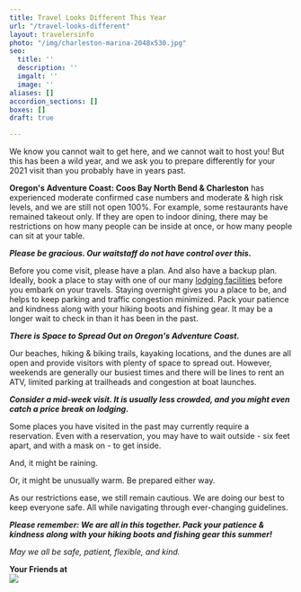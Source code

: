 ```yaml
---
title: Travel Looks Different This Year
url: "/travel-looks-different"
layout: travelersinfo
photo: "/img/charleston-marina-2048x530.jpg"
seo:
  title: ''
  description: ''
  imgalt: ''
  image: ''
aliases: []
accordion_sections: []
boxes: []
draft: true

---
```

We know you cannot wait to get here, and we cannot wait to host you!  But this has been a wild year, and we ask you to prepare differently for your 2021 visit than you probably have in years past.

**Oregon's Adventure Coast: Coos Bay North Bend & Charleston** has experienced moderate confirmed case numbers and moderate & high risk levels, and we are still not open 100%. For example, some restaurants have remained takeout only. If they are open to indoor dining, there may be restrictions on how many people can be inside at once, or how many people can sit at your table.

**_Please be gracious. Our waitstaff do not have control over this._**

Before you come visit, please have a plan. And also have a backup plan. Ideally, book a place to stay with one of our many [lodging facilities](/lodging/) before you embark on your travels. Staying overnight gives you a place to be, and helps to keep parking and traffic congestion minimized. Pack your patience and kindness along with your hiking boots and fishing gear. It may be a longer wait to check in than it has been in the past.

**_There is Space to Spread Out on Oregon's Adventure Coast._**

Our beaches, hiking & biking trails, kayaking locations, and the dunes are all open and provide visitors with plenty of space to spread out. However, weekends are generally our busiest times and there will be lines to rent an ATV, limited parking at trailheads and congestion at boat launches.

**_Consider a mid-week visit. It is usually less crowded, and you might even catch a price break on lodging._**

Some places you have visited in the past may currently require a reservation. Even with a reservation, you may have to wait outside - six feet apart, and with a mask on - to get inside.

And, it might be raining.

Or, it might be unusually warm. Be prepared either way.

As our restrictions ease, we still remain cautious. We are doing our best to keep everyone safe. All while navigating through ever-changing guidelines.

**_Please remember: We are all in this together. Pack your patience & kindness along with your hiking boots and fishing gear this summer!_**

_May we all be safe, patient, flexible, and kind._

**Your Friends at  
![](/img/oac-logo-2018-sm.jpg)**